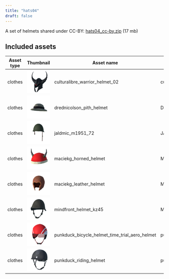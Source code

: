 ```yaml
---
title: "hats04"
draft: false
---
```


A set of helmets shared under CC-BY: [hats04_cc-by.zip](http://files.makehumancommunity.org/asset_packs/hats04/hats04_cc-by.zip) (17 mb)


## Included assets

| Asset type | Thumbnail | Asset name | Author | Source | License |
| ---------- | --------- | ---------- | ------ | ------ | ------- |
| clothes | ![culturalibre_warrior_helmet_02.png](culturalibre_warrior_helmet_02.png) | culturalibre_warrior_helmet_02 | culturalibre | [asset repo](http://www.makehumancommunity.org/node/2505) | CC-BY |
| clothes | ![drednicolson_pith_helmet.png](drednicolson_pith_helmet.png) | drednicolson_pith_helmet | DredNicolson | [asset repo](http://www.makehumancommunity.org/node/415) | CC-BY |
| clothes | ![jaldmic_m1951_72.png](jaldmic_m1951_72.png) | jaldmic_m1951_72 | JALdMIC | [asset repo](http://www.makehumancommunity.org/node/2942) | CC-BY |
| clothes | ![maciekg_horned_helmet.png](maciekg_horned_helmet.png) | maciekg_horned_helmet | MaciekG | [asset repo](http://www.makehumancommunity.org/node/1487) | CC-BY |
| clothes | ![maciekg_leather_helmet.png](maciekg_leather_helmet.png) | maciekg_leather_helmet | MaciekG | [asset repo](http://www.makehumancommunity.org/node/1457) | CC-BY |
| clothes | ![mindfront_helmet_kz45.png](mindfront_helmet_kz45.png) | mindfront_helmet_kz45 | Mindfront | [asset repo](http://www.makehumancommunity.org/node/1310) | CC-BY |
| clothes | ![punkduck_bicycle_helmet_time_trial_aero_helmet.png](punkduck_bicycle_helmet_time_trial_aero_helmet.png) | punkduck_bicycle_helmet_time_trial_aero_helmet | punkduck | [asset repo](http://www.makehumancommunity.org/node/670) | CC-BY |
| clothes | ![punkduck_riding_helmet.png](punkduck_riding_helmet.png) | punkduck_riding_helmet | punkduck | [asset repo](http://www.makehumancommunity.org/node/1567) | CC-BY |
